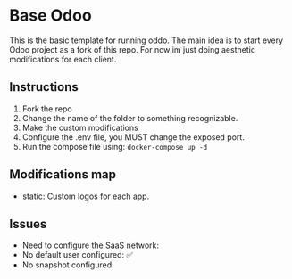 # Base Odoo

This is the basic template for running oddo. The main idea is to start
every Odoo project as a fork of this repo.
For now im just doing aesthetic modifications for each client.

## Instructions
1. Fork the repo
3. Change the name of the folder to something recognizable.
2. Make the custom modifications
3. Configure the .env file, you MUST change the exposed port.
4. Run the compose file using: `docker-compose up -d`

## Modifications map

- static: Custom logos for each app.

## **Issues**
- Need to configure the SaaS network:
- No default user configured: ✅
- No snapshot configured:
